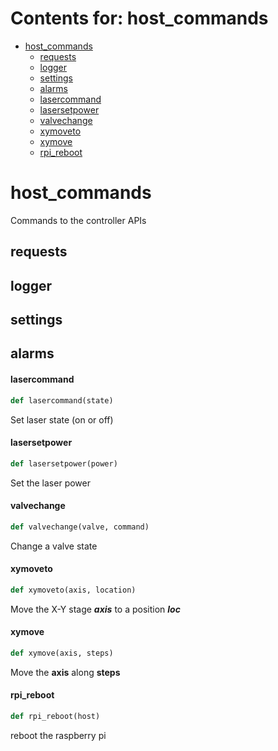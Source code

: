 # Contents for: host_commands

* [host\_commands](#host_commands)
  * [requests](#host_commands.requests)
  * [logger](#host_commands.logger)
  * [settings](#host_commands.settings)
  * [alarms](#host_commands.alarms)
  * [lasercommand](#host_commands.lasercommand)
  * [lasersetpower](#host_commands.lasersetpower)
  * [valvechange](#host_commands.valvechange)
  * [xymoveto](#host_commands.xymoveto)
  * [xymove](#host_commands.xymove)
  * [rpi\_reboot](#host_commands.rpi_reboot)

<a id="host_commands"></a>

# host\_commands

Commands to the controller APIs

<a id="host_commands.requests"></a>

## requests

<a id="host_commands.logger"></a>

## logger

<a id="host_commands.settings"></a>

## settings

<a id="host_commands.alarms"></a>

## alarms

<a id="host_commands.lasercommand"></a>

#### lasercommand

```python
def lasercommand(state)
```

Set laser state (on or off)

<a id="host_commands.lasersetpower"></a>

#### lasersetpower

```python
def lasersetpower(power)
```

Set the laser power

<a id="host_commands.valvechange"></a>

#### valvechange

```python
def valvechange(valve, command)
```

Change a valve state

<a id="host_commands.xymoveto"></a>

#### xymoveto

```python
def xymoveto(axis, location)
```

Move the X-Y stage ***axis*** to a position ***loc***

<a id="host_commands.xymove"></a>

#### xymove

```python
def xymove(axis, steps)
```

Move the **axis** along **steps**

<a id="host_commands.rpi_reboot"></a>

#### rpi\_reboot

```python
def rpi_reboot(host)
```

reboot the raspberry pi

